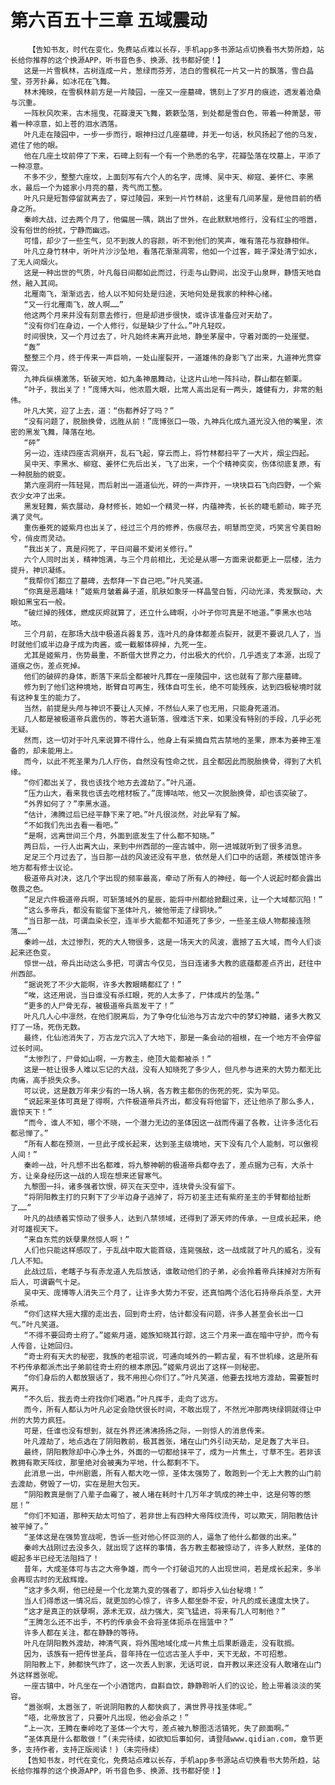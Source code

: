 # 第六百五十三章 五域震动
        【告知书友，时代在变化，免费站点难以长存，手机app多书源站点切换看书大势所趋，站长给你推荐的这个换源APP，听书音色多、换源、找书都好使！】
       这是一片雪枫林，古树连成一片，葱绿而芬芳，洁白的雪枫花一片又一片的飘落，雪白晶莹，芬芳扑鼻，如冰花在飞舞。
       林木掩映，在雪枫林前方是一片陵园，一座又一座墓碑，镌刻上了岁月的痕迹，透发着沧桑与沉重。
       一阵秋风吹来，古木摇曳，花瓣漫天飞舞，簌簌坠落，到处都是雪白色，带着一种萧瑟，带着一种凉意，如上苍的泪水洒落。
       叶凡走在陵园中，一步一步而行，眼神扫过几座墓碑，并无一句话，秋风扬起了他的乌发，遮住了他的眼。
       他在几座土坟前停了下来，石碑上刻有一个有一个熟悉的名字，花瓣坠落在坟墓上，平添了一种凉意。
       不多不少，整整六座坟，上面刻写有六个人的名字，庞博、吴中天、柳寇、姜怀仁、李黑水，最后一个为姬家小月亮的墓，秀气而工整。
       叶凡只是短暂停留就离去了，穿过陵园，来到一片竹林前，这里有几间茅屋，是他目前的栖身之所。
       秦岭大战，过去两个月了，他偏居一隅，跳出了世外，在此默默地修行，没有红尘的喧嚣，没有俗世的纷扰，宁静而幽远。
       可惜，却少了一些生气，见不到故人的容颜，听不到他们的笑声，唯有落花与寂静相伴。
       叶凡立身竹林中，听叶片沙沙坠地，看落花渐渐凋零，他如一个过客，眸子深处清宁如水，了无人间烟火。
       这是一种出世的气质，叶凡每日间都如此而过，行走与山野间，出没于山泉畔，静悟天地自然，融入其间。
       北雁南飞，渐渐远去，给人以不知何处是归途，天地何处是我家的种种心绪。
       “又一行北雁南飞，故人啊……”
       他这两个月来并没有刻意去修行，但是却进步很快，或许该准备应对天劫了。
       “没有你们在身边，一个人修行，似是缺少了什么。”叶凡轻叹。
       时间很快，又一个月过去了，叶凡始终未离开此地，静坐茅屋中，守着对面的一处崖壁。
       “轰”
       整整三个月，终于传来一声巨响，一处山崖裂开，一道雄伟的身影飞了出来，九道神光贯穿霄汉。
       九神兵纵横激荡，斩破天地，如九条神凰舞动，让这片山地一阵抖动，群山都在颤栗。
       “叶子，我出关了！”庞博大叫，他浓眉大眼，比常人高出足有一两头，雄健有力，非常的魁伟。
       叶凡大笑，迎了上去，道：“伤都养好了吗？”
       “没有问题了，脱胎换骨，远胜从前！”庞博张口一吸，九神兵化成九道光没入他的嘴里，浓密的黑发飞舞，降落在地。
       “砰”
       另一边，连续四座古洞崩开，乱石飞起，穿云而上，将竹林都扫平了一大片，烟尘四起。
       吴中天、李黑水、柳寇、姜怀仁先后出关，飞了出来，一个个精神奕奕，伤体彻底复原，有一种脱胎的蜕变。
       第六座洞府一阵轻晃，而后射出一道道仙光，砰的一声炸开，一块块巨石飞向四野，一个紫衣少女冲了出来。
       黑发轻舞，紫衣展动，身材修长，她如一个精灵一样，内蕴神秀，长长的睫毛颤动，眸子充满了灵气。
       重伤垂死的姬紫月也出关了，经过三个月的修养，伤痕尽去，明慧而空灵，巧笑言兮美目盼兮，俏皮而灵动。
       “我出关了，真是闷死了，平日间最不爱闭关修行。”
       六个人同时出关，精神饱满，与三个月前相比，无论是从哪一方面来说都更上一层楼，法力提升，神识凝练。
       “我帮你们都立了墓碑，去祭拜一下自己吧。”叶凡笑道。
       “你真是恶趣味！”姬紫月皱着鼻子道，肌肤如象牙一样晶莹白皙，闪动光泽，秀发飘动，大眼如黑宝石一般。
       “破烂掉的残体，燃成灰烬就算了，还立什么碑啊，小叶子你可真是不地道。”李黑水也咕哝。
       三个月前，在那场大战中极道兵器复苏，连叶凡的身体都差点裂开，就更不要说几人了，当时就他们或半边身子成为肉酱，或一截躯体碎掉，九死一生。
       尤其是姬紫月，伤势最重，不断借大世界之力，付出极大的代价，几乎透支了本源，出现了道痕之伤，差点死掉。
       他们的破碎的身体，断落下来后全都被叶凡葬在一座陵园中，这也就有了那六座墓碑。
       修为到了他们这种境地，断臂自可再生，残体自可生长，绝不可能残疾，达到四极秘境时就有这种复生的能力了。
       当然，前提是头颅与神识不要让人灭掉，不然仙人来了也无用，只能身死道消。
       几人都是被极道帝兵震伤的，等若大道斩落，很难活下来，如果没有特别的手段，几乎必死无疑。
       然而，这一切对于叶凡来说算不得什么，他身上有采摘自荒古禁地的圣果，原本为姜神王准备的，却未能用上。
       而今，以此不死圣果为几人疗伤，自然没有性命之忧，且全都因此而脱胎换骨，得到了大机缘。
       “你们都出关了，我也该找个地方去渡劫了。”叶凡道。
       “压力山大，看来我也该去吃棺材板了。”庞博咕哝，他又一次脱胎换骨，却也该突破了。
       “外界如何了？”李黑水道。
       “估计，沸腾过后已经平静下来了吧。”叶凡很淡然，对此早有了解。
       “不如我们先出去看一看吧。”
       “是啊，远离世间三个月，外面到底发生了什么都不知晓。”
       两日后，一行人出离大山，来到中州西部的一座古城中，刚一进城就听到了很多消息。
       足足三个月过去了，当日那一战的风波还没有平息，依然是人们口中的话题，茶楼饭馆许多地方都有修士议论。
       极道帝兵对决，这几个字出现的频率最高，牵动了所有人的神经，每一个人说起时都会露出敬畏之色。
       “足足六件极道帝兵啊，可斩落域外的星辰，能将中州都给掀翻过来，让一个大域都沉陷！”
       “这么多帝兵，都没有能留下圣体叶凡，被他带走了绿铜块。”
       “当日那一战，可谓血染长空，连半步大能都不知道死了多少，一些圣主级人物都接连殒落……”
       秦岭一战，太过惨烈，死的大人物很多，这是一场天大的风波，震撼了五大域，而今人们谈起来还色变。
       惊世一战，帝兵出动这么多把，可谓古今仅见，当日连诸多大教的底蕴都差点齐出，赶往中州西部。
       “据说死了不少大能啊，许多大教眼睛都红了！”
       “唉，这还用说，当日谁没有杀红眼，死的人太多了，尸体成片的坠落。”
       “更多的人尸骨无存，被极道帝兵蒸发干了！”
       叶凡几人心中凛然，在他们脱离后，为了争夺化仙池与万古龙穴中的梦幻神髓，诸多大教又打了一场，死伤无数。
       最终，化仙池消失了，万古龙穴沉入了大地下，那是一条会动的祖根，在一个地方不会停留过长时间。
       “太惨烈了，尸骨如山啊，一方教主，绝顶大能都被杀！”
       这是一桩让很多人难以忘记的大战，没有人知晓死了多少人，但凡参与进来的大势力都无比肉痛，高手损失众多。
       可以说，这是数万年来少有的一场人祸，各方教主都伤的伤死的死，实为罕见。
       “说起来圣体可真是了得啊，六件极道帝兵齐出，都没有将他留下，还让他杀了那么多人，震惊天下！”
       “而今，谁人不知，哪个不晓，一个潜力无边的圣体因这一战而传遍了各教，让许多活化石都忌惮了。”
       “所有人都在预测，一旦此子成长起来，达到圣主级境地，天下没有几个人能制，可以傲视人间！”
       秦岭一战，叶凡想不出名都难，将九黎神朝的极道帝兵都夺去了，差点据为己有，大杀十方，让亲身经历这一战的人现在想来还冒寒气。
       九黎图一抖，诸多强者饮恨，碎灭在天空中，连块骨头没有留下。
       “将阴阳教主打的只剩下了少半边身子逃掉了，将万初圣主还有紫府圣主的手臂都给扯断了……”
       叶凡的战绩着实惊动了很多人，达到八禁领域，还得到了源天师的传承，一旦成长起来，绝对可雄视天下。
       “来自东荒的妖孽果然惊人啊！”
       人们也只能这样感叹了，于乱战中取大能首级，连毙强敌，这一战成就了叶凡的威名，没有几人不知。
       此战过后，老瞎子与有赤龙道人先后放话，谁敢动他们的子弟，必会拎着帝兵抹掉对方所有后人，可谓霸气十足。
       吴中天、庞博等人消失三个月了，让许多大势力不安，还真怕两个活化石持帝兵杀至，大开杀戒。
       “你们这样大摇大摆的走出去，回到奇士府，估计都没有问题，许多人甚至会长出一口气。”叶凡笑道。
       “不得不要回奇士府了。”姬紫月道，姬族知晓其行踪，这三个月来一直在暗中守护，而今有人传音，让她回归。
       “奇士府有天大的秘密，我族的老祖宗说，可通向域外的一颗古星，有不世机缘，这是所有不朽传承都派杰出子弟前往奇士府的根本原因。”姬紫月说出了这样一则秘密。
       “你们身后的人都放狠话了，我不用担心你们了。”叶凡笑道，他要去找地方渡劫，需要暂时离开。
       “不久后，我去奇士府找你们喝酒。”叶凡挥手，走向了远方。
       而今，所有人都认为叶凡必定会隐伏很长时间，不敢出现了，不然光冲那两块绿铜就得让中州的大势力疯狂。
       可是，任谁也没有想到，就在外界还沸沸扬扬之际，一则惊人的消息传来。
       叶凡渡劫了，地点选在了阴阳教前，极其嚣张，堵在山门外引动天劫，足足轰了大半日。
       最终，阴阳教除却中心净土外，外面的一切都给抹平了，成为一片焦土，寸草不生。若非该教拥有欺天阵纹，那里绝对会被夷为平地，什么都剩不下。
       此消息一出，中州剧震，所有人都大吃一惊，圣体太强势了，敢跑到一个无上大教的山门前去渡劫，劈毁了一切，实在是胆大包天。
       “阴阳教真是倒了八辈子血霉了，被人堵在耗时十几万年才筑成的神土中，这是何等的憋屈！”
       “你们不知道，那种天劫太可怕了，若非世上有四种大帝阵纹流传，可以欺天，阴阳教估计被平掉了。”
       “圣体这是在强势宣战呢，告诉一些对他心怀叵测的人，逼急了他什么都做的出来。”
       秦岭大战刚过去没多久，就出现了这样的事情，各方教主都被惊动了，许多人默然，圣体的崛起多半已经无法阻挡了！
       昔年，大成圣体可与古之大帝争雄，而今一个打破诅咒的人出现世间，若是成长起来，多半会再现古时的无敌辉煌。
       “这才多久啊，他已经是一个化龙第九变的强者了，即将步入仙台秘境！”
       当人们得悉这一情况后，就更加的心惊了，许多人都坐卧不安，叶凡的成长速度太快了。
       “这才是真正的妖孽啊，源术无双，战力强大，突飞猛进，将来有几人可制他？”
       “王腾怎么还不出手，不朽的传承会不会将圣体扼杀在摇篮中？”
       许多人都在关注，都在静静的等待。
       叶凡在阴阳教外渡劫，神清气爽，将外围地域化成一片焦土后果断遁走，没有耽搁。
       因为，该族有一把传世圣兵，昔年持在一位远古圣人手中，天下无敌，不可招惹。
       阴阳教上下，肺都快气炸了，这一次丢人到家，无话可说，自开教以来还没有人敢堵在山门外这样嚣张呢。
       一座古镇中，叶凡坐在一个小酒馆内，自斟自饮，静静聆听人们的议论，脸上带着淡淡的笑容。
       “嚣张啊，太嚣张了，听说阴阳教的人都快疯了，满世界寻找圣体呢。”
       “唔，北帝放言了，只要叶凡出现，他必会杀之！”
       “上一次，王腾在秦岭吃了圣体一个大亏，差点被九黎图活活镇死，失了颜面啊。”
       “圣体真是什么都敢做！”(未完待续，如欲知后事如何，请登陆www.qidian.com，章节更多，支持作者，支持正版阅读！)（未完待续）
       【告知书友，时代在变化，免费站点难以长存，手机app多书源站点切换看书大势所趋，站长给你推荐的这个换源APP，听书音色多、换源、找书都好使！】